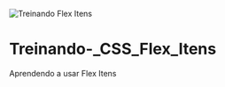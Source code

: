 ![Treinando Flex Itens](https://user-images.githubusercontent.com/79849861/162281002-cdf3c674-c7ad-4024-9e64-50ae0d2b1dc4.png)
# Treinando-_CSS_Flex_Itens
Aprendendo a usar Flex Itens

